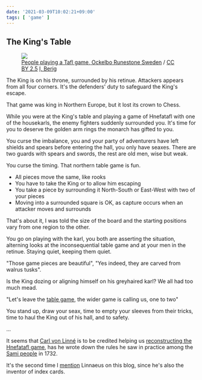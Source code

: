 ```yaml
---
date: '2021-03-09T10:02:21+09:00'
tags: [ 'game' ]
---
```


## The King's Table

<figure class="right">
<a href="https://en.wikipedia.org/wiki/Tafl_games#/media/File:Gs_19,_Ockelbo_(game).jpg"><img src="images/20210309_ockelbo.jpg" loading="lazy" /></a>
<figcaption>
<a href="https://commons.wikimedia.org/w/index.php?curid=2421597">People playing a Tafl game, Ockelbo Runestone Sweden</a>
/
<a href="https://creativecommons.org/licenses/by/2.5" title="Creative Commons Attribution 2.5">CC BY 2.5</a>
<a href="//commons.wikimedia.org/wiki/User:Berig" title="User:Berig">I, Berig</a>
</figcaption>
</figure>

The King is on his throne, surrounded by his retinue. Attackers appears from all four corners. It's the defenders' duty to safeguard the King's escape.

That game was king in Northern Europe, but it lost its crown to Chess.

While you were at the King's table and playing a game of Hnefatafl with one of the housekarls, the enemy fighters suddenly surrounded you. It's time for you to deserve the golden arm rings the monarch has gifted to you.

You curse the imbalance, you and your party of adventurers have left shields and spears before entering the hall, you only have seaxes. There are two guards with spears and swords, the rest are old men, wise but weak.

You curse the timing. That northern table game is fun.

* All pieces move the same, like rooks
* You have to take the King or to allow him escaping
* You take a piece by surrounding it North-South or East-West with two of your pieces
* Moving into a surrounded square is OK, as capture occurs when an attacker moves and surrounds

That's about it, I was told the size of the board and the starting positions vary from one region to the other.

You go on playing with the karl, you both are asserting the situation, alterning looks at the inconsequential table game and at your men in the retinue. Staying quiet, keeping them quiet.

"Those game pieces are beautiful", "Yes indeed, they are carved from walrus tusks".

Is the King dozing or aligning himself on his greyhaired karl? We all had too much mead.

"Let's leave the [table game](https://amzn.to/2OxTqUy), the wider game is calling us, one to two"

You stand up, draw your seax, time to empty your sleeves from their tricks, time to haul the King out of his hall, and to safety.

...

It seems that [Carl von Linné](https://en.wikipedia.org/wiki/Carl_Linnaeus) is to be credited helping us [reconstructing the Hnefatafl game](https://amzn.to/38o6CCf), has he wrote down the rules he saw in practice among the [Sami people](https://en.wikipedia.org/wiki/Sami_people) in 1732.

It's the second time I [mention](/20210223.html?t=Index_Card&f=tafl) Linnaeus on this blog, since he's also the inventor of index cards.

